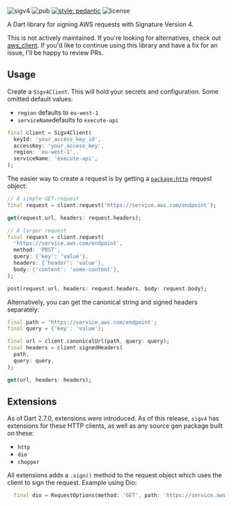 <img src="https://github.com/arnemolland/sigv4/blob/master/assets/logo-long.png?raw=true" alt="logo-long" style="zoom:1%;float: left;" width="500" />

![sigv4](https://github.com/arnemolland/sigv4/workflows/Dart%20CI/badge.svg) ![pub](https://img.shields.io/pub/v/sigv4.svg) [![style: pedantic](https://img.shields.io/badge/style-pedantic-9cf)](https://github.com/dart-lang/pedantic) ![license](https://img.shields.io/github/license/arnemolland/sigv4.svg)

A Dart library for signing AWS requests with Signature Version 4.

This is not actively maintained. If you're looking for alternatives, check out [aws_client](https://github.com/agilord/aws_client). If you'd like to continue using this library and have a fix for an issue, I'll be happy to review PRs.
## Usage

Create a `Sigv4Client`. This will hold your secrets and configuration. Some omitted default values:

- `region` defaults to `eu-west-1`
- `serviceName`defaults to `execute-api`

```Dart
final client = Sigv4Client(
  keyId: 'your_access_key_id',
  accessKey: 'your_access_key',
  region: 'eu-west-1',.
  serviceName: 'execute-api',
);
```

The easier way to create a request is by getting a [`package:http`](https://pub.dev/packages/http) request object:

```dart
// A simple GET-request
final request = client.request('https://service.aws.com/endpoint');

get(request.url, headers: request.headers);

// A larger request
final request = client.request(
  'https://service.aws.com/endpoint',
  method: 'POST',
  query: {'key': 'value'},
  headers: {'header': 'value'},
  body: {'content': 'some-content'},
);

post(request.url, headers: request.headers, body: request.body);
```

Alternatively, you can get the canonical string and signed headers separately:

```dart
final path = 'https://service.aws.com/endpoint';
final query = {'key': 'value'};

final url = client.canonicalUrl(path, query: query);
final headers = client.signedHeaders(
  path,
  query: query,
);

get(url, headers: headers);
```

## Extensions

As of Dart 2.7.0, extensions were introduced. As of this release, `sigv4` has extensions for these HTTP clients, as well as any source gen package built on these:

- `http`
- `dio`
- `chopper`

All extensions adds a `.sign()` method to the request object which uses the client to sign the request. Example using Dio:

```dart
  final dio = RequestOptions(method: 'GET', path: 'https://service.aws.com').sign(client);
```
